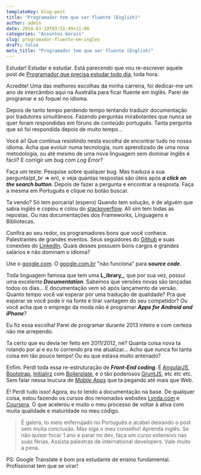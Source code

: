 ```yaml
---
templateKey: blog-post
title: "Programador tem que ser fluente (English)"
author: admin
date: 2014-03-19T03:51:49+11:00
categories: "Assuntos Gerais"
slug: programador-fluente-em-ingles
draft: false
meta_title: "Programador tem que ser fluente (English)"
---
```


Estudar! Estudar e estudar. Está parecendo que vou re-escrever aquele post de [Programador que precisa estudar todo dia,](http://leocaseiro.com.br/programador-web-estuda-mais-q-medico/ "Desenvolvedor Web precisa estudar mais do que Médico") toda hora.

Acredite!
Uma das melhores escolhas da minha carreira, foi dedicar-me um ano de intercâmbio aqui na Austrália para ficar fluente em inglês. Parei de programar e só foquei no idioma.

Depois de tanto tempo perdendo tempo tentando traduzir documentação por tradutores simultâneos. Fazendo perguntas mirabolantes que nunca se quer foram respondidas em fóruns de conteúdo português. Tanta pergunta que só foi respondida depois de muito tempo...

Você aí! Que continua resistindo nesta escolha de encontrar tudo no nosso idioma. Acha que evoluir numa tecnologia, num aprendizado de uma nova metodologia, ou até mesmo de uma nova linguagem sem dominar Inglês é fácil? E corrigir um bug com _Log Error?_

Faça um teste:
Pesquise sobre qualquer bug. Mas traduza a sua pergunta(pt\_br => en), e veja quantas respostas são úteis após **_a click on the search button_**.
Depois de fazer a pergunta e encontrar a resposta. Faça a mesma em Português e clique no botão buscar.

Ta vendo? Só tem porcaria! (espero)
Quando tem solução, é de alguém que sabia inglês e copiou e colou do [stackoverflow](http://stackoverflow.com/ "Stack Overflow").
Ali sim tem todas as repostas. Ou nas documentações dos Frameworks, Linguagens e Bibliotecas.

Confira ao seu redor, os programadores bons que você conhece. Palestrantes de grandes eventos. Seus seguidores do [Github](https://github.com/leocaseiro/ "leocaseiro (Leo Caseiro) on Github") e suas conexões do [LinkedIn](http://www.linkedin.com/in/leocaseiro "Leonardo Adorno Caseiro  | LinkedIn"). Quais desses possuem bons cargos e grandes salários e não dominam o idioma?

Use o [google.com](http://google.com/ "Google"). O [google.com.br](http://google.com.br/ "Google Brasil") "não funciona" para **_source _code__**.

Toda linguagem famosa que tem uma **L_ibrary_**, que por sua vez, possui uma excelente **_Documentation_**. Sabemos que versões novas são lançadas todos os dias...
E documentação vem só após lançamento de versão. Quanto tempo você vai esperar por uma tradução de qualidade? Pra que esperar se você pode ir na fonte e tirar vantagem do seu competidor? Ou você acha que o emprego da moda não é programar **_Apps for Android and iPhone_**?

Eu fiz essa escolha!
Parei de programar durante 2013 inteiro e com certeza não me arrependo.

Ta certo que eu devia ter feito em 2011/2012, né? Quanta coisa nova ta rolando por aí e eu to correndo pra me atualizar...
Acho que nunca foi tanta coisa em tão pouco tempo! Ou eu que estava muito antenado?

Enfim. Perdi toda essa re-estruturação de **_Front-End coding_**. É [AngularJS](http://angularjs.org/ "AngularJS — Superheroic JavaScript MVW Framework"), [Bootstrap](http://getbootstrap.com/ "Boostrap"), [Initialirz](http://www.initializr.com/ "Initializr - Start an HTML5 Boilerplate project in 15 seconds!") com [Boilerplate](http://html5boilerplate.com/ "HTML5 Boilerplate: The web's most popular front-end template"), e o tão poderosos [GruntJS](http://gruntjs.com/ "Grunt: The JavaScript Task Runner"), etc etc etc. Sem falar nessa loucura de [_Mobile Apps_](http://en.wikipedia.org/wiki/Mobile_application_software "Mobile Apps") que ta pegando até mais que Web.

É! Perdi tudo isso! Agora, eu to lendo a documentação na base. De qualquer coisa, estou fazendo os cursos dos renomados websites [Lynda.com](http://www.lynda.com/ "Video tutorials Lynda") e [Coursera](https://www.coursera.org/ "Coursera").
O que acelerou e muito o meu processo de voltar à ativa com muita qualidade e maturidade no meu código.

> É galera, to meio enferrujado no Português e acabei deixando o post sem muita conclusão. Mas siga o meu conselho! Aprenda inglês. Se não quiser focar 1 ano e parar no dev, faça um curso extensivo nas suas férias. Assista palestras de international developers. Vale muito a pena.

PS: Google Translate é bom pra estudante de ensino fundamental. Profissional tem que se virar!
